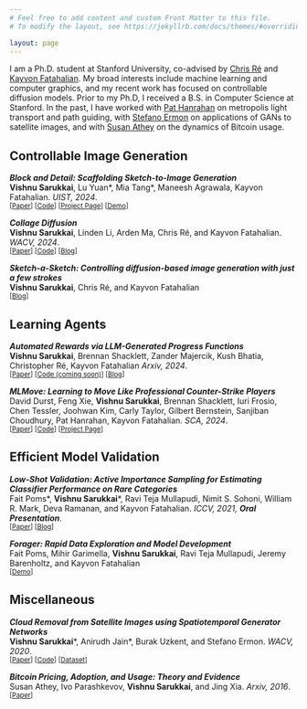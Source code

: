 ```yaml
---
# Feel free to add content and custom Front Matter to this file.
# To modify the layout, see https://jekyllrb.com/docs/themes/#overriding-theme-defaults

layout: page
---
```


I am a Ph.D. student at Stanford University, co-advised by [Chris Ré](https://cs.stanford.edu/~chrismre/) and [Kayvon Fatahalian](http://graphics.stanford.edu/~kayvonf/). My broad interests include machine learning and computer graphics, and my recent work has focused on controllable diffusion models. Prior to my Ph.D, I received a B.S. in Computer Science at Stanford. In the past, I have worked with [Pat Hanrahan](https://profiles.stanford.edu/patrick-hanrahan) on metropolis light transport and path guiding, with [Stefano Ermon](https://cs.stanford.edu/~ermon/) on applications of GANs to satellite images, and with [Susan Athey](https://www.gsb.stanford.edu/faculty-research/faculty/susan-athey) on the dynamics of Bitcoin usage.

## Controllable Image Generation

***Block and Detail: Scaffolding Sketch-to-Image Generation***
<br> **Vishnu Sarukkai**, Lu Yuan*, Mia Tang*, Maneesh Agrawala, Kayvon Fatahalian. *UIST, 2024*. 
<br> <sup> \[[Paper](https://arxiv.org/abs/2402.18116)\] \[[Code](https://github.com/BlockDetail/Block-and-Detail)\] \[[Project Page](https://miatang13.github.io/BlockAndDetail/)\] \[[Demo](http://34.82.197.67:5000/)\] <sup>

***Collage Diffusion***
<br> **Vishnu Sarukkai**, Linden Li, Arden Ma, Chris Ré, and Kayvon Fatahalian. *WACV, 2024*. 
<br> <sup> \[[Paper](https://arxiv.org/abs/2303.00262)\] \[[Code](https://github.com/VSAnimator/collage-diffusion)\] \[[Blog](https://vsanimator.github.io/collage_diffusion/)\]<sup>

***Sketch-a-Sketch: Controlling diffusion-based image generation with just a few strokes***
<br> **Vishnu Sarukkai**, Chris Ré, and Kayvon Fatahalian
<br> <sup>\[[Blog](https://vsanimator.github.io/sketchasketch/)\]<sup>

## Learning Agents

***Automated Rewards via LLM-Generated Progress Functions***
<br> **Vishnu Sarukkai**, Brennan Shacklett, Zander Majercik, Kush Bhatia, Christopher Ré, Kayvon Fatahalian *Arxiv, 2024*.
<br> <sup> \[[Paper](https://arxiv.org/abs/2410.09187)\] \[[Code (coming soon)]()\] \[[Blog](https://vsanimator.github.io/automated_rewards/)\]<sup>

***MLMove: Learning to Move Like Professional Counter-Strike Players***
<br> David Durst, Feng Xie, **Vishnu Sarukkai**, Brennan Shacklett, Iuri Frosio, Chen Tessler, Joohwan Kim, Carly Taylor, Gilbert Bernstein, Sanjiban Choudhury, Pat Hanrahan, Kayvon Fatahalian. *SCA, 2024*.
<br> <sup> \[[Paper](https://davidbdurst.com/mlmove/Learning%20to%20Move%20Like%20Professional%20Counter-Strike%20Players.pdf)\] \[[Code](https://github.com/David-Durst/csknow)\] \[[Project Page](https://davidbdurst.com/mlmove/)\]<sup>

## Efficient Model Validation

***Low-Shot Validation: Active Importance Sampling for Estimating Classifier Performance on Rare Categories***
<br> Fait Poms\*, **Vishnu Sarukkai**\*, Ravi Teja Mullapudi, Nimit S. Sohoni, William R. Mark, Deva Ramanan, and Kayvon Fatahalian. *ICCV, 2021,* ***Oral Presentation***.
<br> <sup>\[[Paper](https://arxiv.org/abs/2109.05720)\] \[[Blog](https://vsanimator.github.io/acis/)\]<sup>

***Forager: Rapid Data Exploration and Model Development***
<br> Fait Poms, Mihir Garimella, **Vishnu Sarukkai**, Ravi Teja Mullapudi, Jeremy Barenholtz, and Kayvon Fatahalian
<br> <sup>\[[Demo](https://www.youtube.com/watch?v=qFzIgc5tc9s)\]<sup>

## Miscellaneous

***Cloud Removal from Satellite Images using Spatiotemporal Generator Networks***
<br> **Vishnu Sarukkai**\*, Anirudh Jain\*, Burak Uzkent, and Stefano Ermon. *WACV, 2020*.
<br> <sup> \[[Paper](https://openaccess.thecvf.com/content_WACV_2020/html/Sarukkai_Cloud_Removal_from_Satellite_Images_using_Spatiotemporal_Generator_Networks_WACV_2020_paper.html)\] \[[Code](https://github.com/VSAnimator/stgan)\] \[[Dataset](https://dataverse.harvard.edu/dataset.xhtml?persistentId=doi:10.7910/DVN/BSETKZ)\] <sup>

***Bitcoin Pricing, Adoption, and Usage: Theory and Evidence***
<br> Susan Athey, Ivo Parashkevov, **Vishnu Sarukkai**, and Jing Xia. *Arxiv, 2016*.
<br> <sup>\[[Paper](https://papers.ssrn.com/sol3/papers.cfm?abstract_id=2826674)\]<sup>
